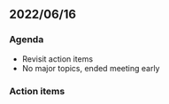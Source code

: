 ## 2022/06/16

### Agenda

- Revisit action items
- No major topics, ended meeting early

### Action items
